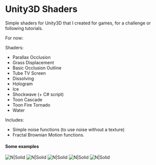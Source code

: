 # Unity3D Shaders

Simple shaders for Unity3D that I created for games, for a challenge or following tutorials.

For now:

Shaders:
- Parallax Occlusion
- Grass Displacement
- Basic Occlusion Outline
- Tube TV Screen
- Dissolving
- Hologram
- Ice
- Shockwave (+ C# script)
- Toon Cascade
- Toon Fire Tornado
- Water

Includes:
- Simple noise functions (to use noise without a texture)
- Fractal Brownian Motion functions.

#### Some examples
![N|Solid](https://img.itch.zone/aW1hZ2UvMjg2MDExLzI2NjMwNTYucG5n/347x500/6L7kRc.png)
![N|Solid](https://img.itch.zone/aW1hZ2UvMjg2MDExLzE5ODc0ODQuZ2lm/347x500/6uqowS.gif)
![N|Solid](https://img.itch.zone/aW1hZ2UvMjg2MDExLzE0NjE4NTYucG5n/original/zUHBFd.png)
![N|Solid](https://img.itch.zone/aW1hZ2UvMjg2MDExLzEzOTI0NDcucG5n/original/I3ouVg.png)
![N|Solid](https://img.itch.zone/aW1hZ2UvMjg2MDExLzEzOTI0NDYucG5n/original/ZFzu6r.png)
